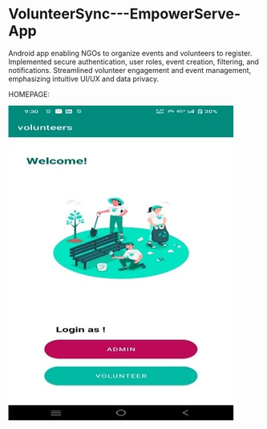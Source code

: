 # VolunteerSync---EmpowerServe-App
Android app enabling NGOs to organize events and volunteers to register. Implemented secure authentication, 
user roles, event creation, filtering, and notifications. Streamlined volunteer engagement and event 
management, emphasizing intuitive UI/UX and data privacy.


HOMEPAGE:


![Alt text](https://github.com/shivarajkulal/VolunteerSync---EmpowerServe-App/blob/master/homepage.jpg "a title")
